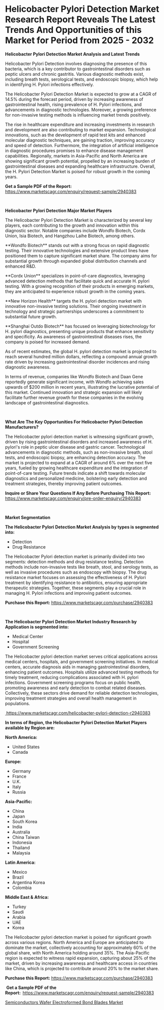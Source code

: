 <p><h1>Helicobacter Pylori Detection Market Research Report Reveals The Latest Trends And Opportunities of this Market for Period from 2025 - 2032</h1></p><p><strong>Helicobacter Pylori Detection Market Analysis and Latest Trends</strong></p>
<p><p>Helicobacter Pylori Detection involves diagnosing the presence of this bacteria, which is a key contributor to gastrointestinal disorders such as peptic ulcers and chronic gastritis. Various diagnostic methods exist, including breath tests, serological tests, and endoscopic biopsy, which help in identifying H. Pylori infections effectively.</p><p>The Helicobacter Pylori Detection Market is expected to grow at a CAGR of 14.5% during the forecast period, driven by increasing awareness of gastrointestinal health, rising prevalence of H. Pylori infections, and advancements in diagnostic technologies. Moreover, a growing preference for non-invasive testing methods is influencing market trends positively. </p><p>The rise in healthcare expenditure and increasing investments in research and development are also contributing to market expansion. Technological innovations, such as the development of rapid test kits and enhanced molecular diagnostic techniques, are gaining traction, improving accuracy and speed of detection. Furthermore, the integration of artificial intelligence in diagnostic procedures promises to enhance disease management capabilities. Regionally, markets in Asia-Pacific and North America are showing significant growth potential, propelled by an increasing burden of gastrointestinal diseases and expanding healthcare infrastructure. Overall, the H. Pylori Detection Market is poised for robust growth in the coming years.</p></p>
<p><strong>Get a Sample PDF of the Report:&nbsp;</strong> <a href="https://www.marketscagr.com/enquiry/request-sample/2940383?utm_campaign=2031&utm_medium=2&utm_source=Github&utm_content=ia&utm_term=15032025&utm_id=helicobacter-pylori-detection">https://www.marketscagr.com/enquiry/request-sample/2940383</a></p>
<p>&nbsp;</p>
<p><strong>Helicobacter Pylori Detection Major Market Players</strong></p>
<p><p>The Helicobacter Pylori Detection Market is characterized by several key players, each contributing to the growth and innovation within this diagnostic sector. Notable companies include Wondfo Biotech, Cordx Union, Isia Biotech, and Hangzhou Laihe Biotech, among others.</p><p>**Wondfo Biotech** stands out with a strong focus on rapid diagnostic testing. Their innovative technologies and extensive product lines have positioned them to capture significant market share. The company aims for substantial growth through expanded global distribution channels and enhanced R&D.</p><p>**Cordx Union** specializes in point-of-care diagnostics, leveraging advanced detection methods that facilitate quick and accurate H. pylori testing. With a growing recognition of their products in emerging markets, they are anticipated to experience robust growth in the coming years.</p><p>**New Horizon Health** targets the H. pylori detection market with innovative non-invasive testing solutions. Their ongoing investment in technology and strategic partnerships underscores a commitment to substantial future growth.</p><p>**Shanghai Outdo Biotech** has focused on leveraging biotechnology for H. pylori diagnostics, presenting unique products that enhance sensitivity and specificity. As awareness of gastrointestinal diseases rises, the company is poised for increased demand.</p><p>As of recent estimates, the global H. pylori detection market is projected to reach several hundred million dollars, reflecting a compound annual growth rate driven by increasing gastrointestinal disorder incidences and rising diagnostic awareness.</p><p>In terms of revenue, companies like Wondfo Biotech and Daan Gene reportedly generate significant income, with Wondfo achieving sales upwards of $200 million in recent years, illustrating the lucrative potential of this market. Continued innovation and strategic expansion will likely facilitate further revenue growth for these companies in the evolving landscape of gastrointestinal diagnostics.</p></p>
<p>&nbsp;</p>
<p><strong>What Are The Key Opportunities For Helicobacter Pylori Detection Manufacturers?</strong></p>
<p><p>The Helicobacter pylori detection market is witnessing significant growth, driven by rising gastrointestinal disorders and increased awareness of H. pylori's role in peptic ulcer disease and gastric cancer. Technological advancements in diagnostic methods, such as non-invasive breath, stool tests, and endoscopic biopsy, are enhancing detection accuracy. The market is projected to expand at a CAGR of around 6% over the next five years, fueled by growing healthcare expenditure and the integration of point-of-care testing. Future trends indicate a shift towards molecular diagnostics and personalized medicine, bolstering early detection and treatment strategies, thereby improving patient outcomes.</p></p>
<p><strong>Inquire or Share Your Questions If Any Before Purchasing This Report:</strong> <a href="https://www.marketscagr.com/enquiry/pre-order-enquiry/2940383?utm_campaign=2031&utm_medium=2&utm_source=Github&utm_content=ia&utm_term=15032025&utm_id=helicobacter-pylori-detection">https://www.marketscagr.com/enquiry/pre-order-enquiry/2940383</a></p>
<p>&nbsp;</p>
<p><strong>Market Segmentation</strong></p>
<p><strong>The Helicobacter Pylori Detection Market Analysis by types is segmented into:</strong></p>
<p><ul><li>Detection</li><li>Drug Resistance</li></ul></p>
<p><p>The Helicobacter Pylori detection market is primarily divided into two segments: detection methods and drug resistance testing. Detection methods include non-invasive tests like breath, stool, and serology tests, as well as invasive procedures such as endoscopy with biopsy. The drug resistance market focuses on assessing the effectiveness of H. Pylori treatment by identifying resistance to antibiotics, ensuring appropriate therapeutic strategies. Together, these segments play a crucial role in managing H. Pylori infections and improving patient outcomes.</p></p>
<p><strong>Purchase this Report:&nbsp;</strong><a href="https://www.marketscagr.com/purchase/2940383?utm_campaign=2031&utm_medium=2&utm_source=Github&utm_content=ia&utm_term=15032025&utm_id=helicobacter-pylori-detection">https://www.marketscagr.com/purchase/2940383</a></p>
<p>&nbsp;</p>
<p><strong>The Helicobacter Pylori Detection Market Industry Research by Application is segmented into:</strong></p>
<p><ul><li>Medical Center</li><li>Hospital</li><li>Government Screening</li></ul></p>
<p><p>The Helicobacter pylori detection market serves critical applications across medical centers, hospitals, and government screening initiatives. In medical centers, accurate diagnosis aids in managing gastrointestinal disorders, enhancing patient outcomes. Hospitals utilize advanced testing methods for timely treatment, reducing complications associated with H. pylori infections. Government screening programs focus on public health, promoting awareness and early detection to combat related diseases. Collectively, these sectors drive demand for reliable detection technologies, improving treatment strategies and overall health management in populations.</p></p>
<p><a href="https://www.marketscagr.com/helicobacter-pylori-detection-r2940383?utm_campaign=2031&utm_medium=2&utm_source=Github&utm_content=ia&utm_term=15032025&utm_id=helicobacter-pylori-detection">&nbsp;https://www.marketscagr.com/helicobacter-pylori-detection-r2940383</a></p>
<p><strong>In terms of Region, the Helicobacter Pylori Detection Market Players available by Region are:</strong></p>
<p>
    <p> <strong> North America: </strong>
        <ul>
            <li>United States</li>
            <li>Canada</li>
        </ul>
        </p> 
    <p> <strong> Europe: </strong>
        <ul>
            <li>Germany</li>
            <li>France</li>
            <li>U.K.</li>
            <li>Italy</li>
            <li>Russia</li>
        </ul>
        </p> 
    <p> <strong> Asia-Pacific: </strong>
        <ul>
            <li>China</li>
            <li>Japan</li>
            <li>South Korea</li>
            <li>India</li>
            <li>Australia</li>
            <li>China Taiwan</li>
            <li>Indonesia</li>
            <li>Thailand</li>
            <li>Malaysia</li>
        </ul>
        </p> 
    <p> <strong> Latin America: </strong>
        <ul>
            <li>Mexico</li>
            <li>Brazil</li>
            <li>Argentina Korea</li>
            <li>Colombia</li>
        </ul>
        </p> 
    <p> <strong> Middle East & Africa: </strong>
        <ul>
            <li>Turkey</li>
            <li>Saudi</li>
            <li>Arabia</li>
            <li>UAE</li>
            <li>Korea</li>
        </ul>
    </p>
    </p>
<p><p>The Helicobacter pylori detection market is poised for significant growth across various regions. North America and Europe are anticipated to dominate the market, collectively accounting for approximately 60% of the global share, with North America holding around 35%. The Asia-Pacific region is expected to witness rapid expansion, capturing about 25% of the market, driven by increasing awareness and healthcare access in countries like China, which is projected to contribute around 20% to the market share.</p></p>
<p><strong>Purchase this Report: </strong><a href="https://www.marketscagr.com/purchase/2940383?utm_campaign=2031&utm_medium=2&utm_source=Github&utm_content=ia&utm_term=15032025&utm_id=helicobacter-pylori-detection">https://www.marketscagr.com/purchase/2940383</a></p>
<p>&nbsp;<strong>Get a Sample PDF of the Report:&nbsp;&nbsp;</strong><a href="https://www.marketscagr.com/enquiry/request-sample/2940383?utm_campaign=2031&utm_medium=2&utm_source=Github&utm_content=ia&utm_term=15032025&utm_id=helicobacter-pylori-detection">https://www.marketscagr.com/enquiry/request-sample/2940383</a></p>
<p><strong></strong></p>
<p><p><a href="https://github.com/yardemuongz5/Market-Research-Report-List-1/blob/main/semiconductors-wafer-electroformed-bond-blades-market.md?utm_campaign=2031&utm_medium=2&utm_source=Github&utm_content=ia&utm_term=15032025&utm_id=helicobacter-pylori-detection">Semiconductors Wafer Electroformed Bond Blades Market</a></p></p>